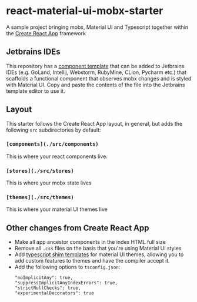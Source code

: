 # react-material-ui-mobx-starter

A sample project bringing mobx, Material UI and Typescript together within the [Create React App](https://github.com/facebook/create-react-app) framework

## Jetbrains IDEs

This repository has a [component template](./jetbrains-component-template.tsx) that can be added to Jetbrains IDEs
(e.g. GoLand, Intellij, Webstorm, RubyMine, CLion, Pycharm etc.) that scaffolds a functional component that observes
mobx changes and is styled with Material UI. Copy and paste the contents of the file into the Jetbrains template editor
to use it.

## Layout

This starter follows the Create React App layout, in general, but adds the following `src` subdirectories by default:

### `[components](./src/components)`

This is where your react components live.

### `[stores](./src/stores)`

This is where your mobx state lives

### `[themes](./src/themes)`

This is where your material UI themes live

## Other changes from Create React App

* Make all app ancestor components in the index HTML full size
* Remove all `.css` files on the basis that you're using Material UI styles
* Add [typescript shim templates](./src/themes/extensions.d.ts) for material UI themes, allowing you to add custom 
features to themes and have the compiler accept it.
* Add the following options to `tsconfig.json`:
    ```$xslt
    "noImplicitAny": true,
    "suppressImplicitAnyIndexErrors": true,
    "strictNullChecks": true,
    "experimentalDecorators": true
    ```